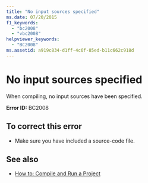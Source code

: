 ```yaml
---
title: "No input sources specified"
ms.date: 07/20/2015
f1_keywords: 
  - "bc2008"
  - "vbc2008"
helpviewer_keywords: 
  - "BC2008"
ms.assetid: a919c834-d1ff-4c6f-85ed-b11c662c918d
---
```

# No input sources specified
When compiling, no input sources have been specified.  
  
 **Error ID:** BC2008  
  
## To correct this error  
  
-   Make sure you have included a source-code file.  
  
## See also
- [How to: Compile and Run a Project](../../visual-basic/developing-apps/using-ide/how-to-compile-and-run-a-project.md)
